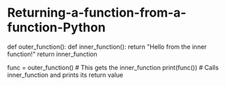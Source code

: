 # Returning-a-function-from-a-function-Python
def outer_function():
    def inner_function():
        return "Hello from the inner function!"
    return inner_function

func = outer_function()  # This gets the inner_function
print(func())  # Calls inner_function and prints its return value
